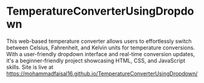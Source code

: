 # TemperatureConverterUsingDropdown

This web-based temperature converter allows users to effortlessly switch between Celsius, Fahrenheit, and Kelvin units for temperature conversions. With a user-friendly dropdown interface and real-time conversion updates, it's a beginner-friendly project showcasing HTML, CSS, and JavaScript skills.
Site is live at https://mohammadfaisal16.github.io/TemperatureConverterUsingDropdown/
